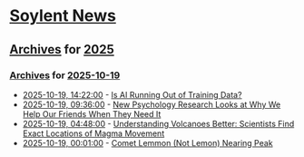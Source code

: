 # [Soylent News](../../../README.md)

## [Archives](../../index.md) for [2025](../index.md)

### [Archives](../../index.md) for [2025-10-19](index.md)

* [2025-10-19, 14:22:00](https://soylentnews.org/article.pl?sid=25/10/18/000230&from=rss) - [Is AI Running Out of Training Data?](https://soylentnews.org/article.pl?sid=25/10/18/000230&from=rss)
* [2025-10-19, 09:36:00](https://soylentnews.org/article.pl?sid=25/10/17/2341221&from=rss) - [New Psychology Research Looks at Why We Help Our Friends When They Need It](https://soylentnews.org/article.pl?sid=25/10/17/2341221&from=rss)
* [2025-10-19, 04:48:00](https://soylentnews.org/article.pl?sid=25/10/17/1219257&from=rss) - [Understanding Volcanoes Better: Scientists Find Exact Locations of Magma Movement](https://soylentnews.org/article.pl?sid=25/10/17/1219257&from=rss)
* [2025-10-19, 00:01:00](https://soylentnews.org/article.pl?sid=25/10/18/1745254&from=rss) - [Comet Lemmon (Not Lemon) Nearing Peak](https://soylentnews.org/article.pl?sid=25/10/18/1745254&from=rss)
